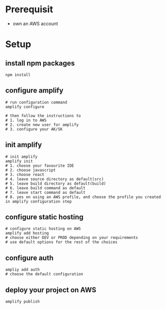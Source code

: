 # Prerequisit
- own an AWS account


# Setup
## install npm packages
```
npm install
```
## configure amplify
```
# run configuration command
amplify configure

# then follow the instructions to
# 1. log in to AWS
# 2. create new user for amplify
# 3. configure your AK/SK
```
## init amplify
```
# init amplify
amplify init
# 1. choose your favourite IDE
# 2. choose javascript
# 3. choose react
# 4. leave source directory as default(src)
# 5. leave build directory as default(build)
# 6. leave build command as default
# 7. leave start command as default
# 8. yes on using an AWS profile, and choose the profile you created in amplify configuration step
```
## configure static hosting
```
# configure static hosting on AWS
amplify add hosting
# choose either DEV or PROD depending on your requirements
# use default options for the rest of the choices
```
## configure auth
```
ampliy add auth
# choose the default configuration 
```
## deploy your project on AWS
```
amplify publish
```